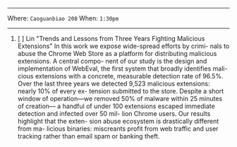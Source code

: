 ***

Where: `Caoguanbiao 208` When: `1:30pm`

***


1. [ ] Lin "Trends and Lessons from Three Years Fighting Malicious Extensions" 
In this work we expose wide-spread efforts by crimi- nals to abuse the Chrome Web Store as a platform for distributing malicious extensions. A central compo- nent of our study is the design and implementation of WebEval, the first system that broadly identifies mali- cious extensions with a concrete, measurable detection rate of 96.5%. Over the last three years we detected 9,523 malicious extensions: nearly 10% of every ex- tension submitted to the store. Despite a short window of operation—we removed 50% of malware within 25 minutes of creation— a handful of under 100 extensions escaped immediate detection and infected over 50 mil- lion Chrome users. Our results highlight that the exten- sion abuse ecosystem is drastically different from ma- licious binaries: miscreants profit from web traffic and user tracking rather than email spam or banking theft.

